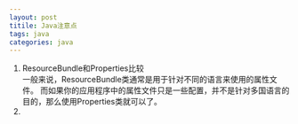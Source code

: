 ```yaml
---
layout: post
titile: Java注意点
tags: java
categories: java
---
```


1. ResourceBundle和Properties比较  
一般来说，ResourceBundle类通常是用于针对不同的语言来使用的属性文件。
而如果你的应用程序中的属性文件只是一些配置，并不是针对多国语言的目的，那么使用Properties类就可以了。
2. 
